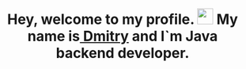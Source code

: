 <h1 align="center">Hey, welcome to my profile. 
<img src="https://github.com/blackcater/blackcater/raw/main/images/Hi.gif" height="32"/>
My name is<a href="https://t.me/AnisimovDmitryJava" target="_blank"> Dmitry</a> and I`m Java backend developer.</h1>

<!--
**DmitryAnisimovJava/DmitryAnisimovJava** is a ✨ _special_ ✨ repository because its `README.md` (this file) appears on your GitHub profile.

Here are some ideas to get you started:

- 🔭 I’m currently working on ...
- 🌱 I’m currently learning ...
- 👯 I’m looking to collaborate on ...
- 🤔 I’m looking for help with ...
- 💬 Ask me about ...
- 📫 How to reach me: ...
- 😄 Pronouns: ...
- ⚡ Fun fact: ...
-->
